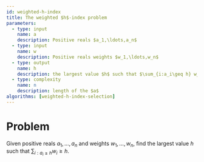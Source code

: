 ```yaml
---
id: weighted-h-index
title: The weighted $h$-index problem
parameters:
  - type: input
    name: a
    description: Positive reals $a_1,\ldots,a_n$
  - type: input
    name: w
    description: Positive reals weights $w_1,\ldots,w_n$
  - type: output
    name: h
    description: the largest value $h$ such that $\sum_{i:a_i\geq h} w_i \geq h$.
  - type: complexity
    name: n
    description: length of the $a$
algorithms: [weighted-h-index-selection]
---
```


# Problem

Given positive reals $a_1,\ldots,a_n$ and weights $w_1,\ldots,w_n$, find the largest value $h$ such that $\sum_{i:a_i\geq h} w_i \geq h$.